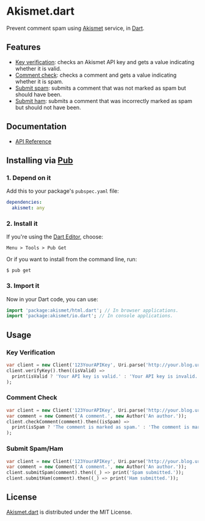 # Akismet.dart
Prevent comment spam using [Akismet](https://akismet.com) service, in [Dart](https://www.dartlang.org).
	
## Features
* [Key verification](https://akismet.com/development/api/#verify-key): checks an Akismet API key and gets a value indicating whether it is valid.
* [Comment check](https://akismet.com/development/api/#comment-check): checks a comment and gets a value indicating whether it is spam.
* [Submit spam](https://akismet.com/development/api/#submit-spam): submits a comment that was not marked as spam but should have been.
* [Submit ham](https://akismet.com/development/api/#submit-ham): submits a comment that was incorrectly marked as spam but should not have been.

## Documentation
* [API Reference](http://akismet.belin.io/api)

## Installing via [Pub](https://pub.dartlang.org)

### 1. Depend on it
Add this to your package's `pubspec.yaml` file:
```yaml
dependencies:
  akismet: any
```

### 2. Install it
If you're using the [Dart Editor](https://www.dartlang.org/tools/editor), choose:
```
Menu > Tools > Pub Get
```

Or if you want to install from the command line, run:
```shell
$ pub get
```
	
### 3. Import it
Now in your Dart code, you can use:
```dart
import 'package:akismet/html.dart'; // In browser applications.
import 'package:akismet/io.dart'; // In console applications.
```

## Usage

### Key Verification
```dart
var client = new Client('123YourAPIKey', Uri.parse('http://your.blog.url'));
client.verifyKey().then((isValid) =>
  print(isValid ? 'Your API key is valid.' : 'Your API key is invalid.')
);
```
	
### Comment Check
```dart
var client = new Client('123YourAPIKey', Uri.parse('http://your.blog.url'));
var comment = new Comment('A comment.', new Author('An author.'));
client.checkComment(comment).then((isSpam) =>
  print(isSpam ? 'The comment is marked as spam.' : 'The comment is marked as ham.')
);
```
	
### Submit Spam/Ham
```dart
var client = new Client('123YourAPIKey', Uri.parse('http://your.blog.url'));
var comment = new Comment('A comment.', new Author('An author.'));
client.submitSpam(comment).then((_) => print('Spam submitted.'));
client.submitHam(comment).then((_) => print('Ham submitted.'));
```

## License
[Akismet.dart](https://pub.dartlang.org/packages/akismet) is distributed under the MIT License.

